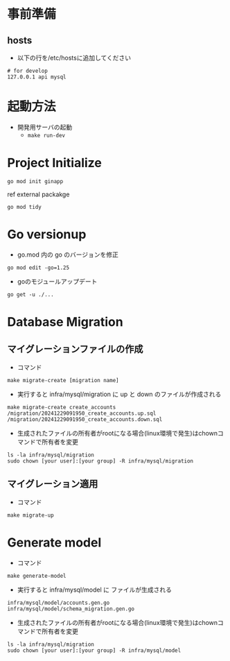 # 事前準備

## hosts
* 以下の行を/etc/hostsに追加してください
```
# for develop
127.0.0.1 api mysql
```

# 起動方法
* 開発用サーバの起動
    + ``` make run-dev ```

# Project Initialize
```
go mod init ginapp
```

ref external packakge
```
go mod tidy
```

# Go versionup
* go.mod 内の go のバージョンを修正
```
go mod edit -go=1.25
```
* goのモジュールアップデート
```
go get -u ./...
```

# Database Migration

## マイグレーションファイルの作成
* コマンド
```
make migrate-create [migration name]
```
* 実行すると infra/mysql/migration に up と down のファイルが作成される
```
make migrate-create create_accounts
/migration/20241229091950_create_accounts.up.sql
/migration/20241229091950_create_accounts.down.sql
```
* 生成されたファイルの所有者がrootになる場合(linux環境で発生)はchownコマンドで所有者を変更
```
ls -la infra/mysql/migration
sudo chown [your user]:[your group] -R infra/mysql/migration
```

## マイグレーション適用
* コマンド
```
make migrate-up
```

# Generate model
* コマンド
```
make generate-model
```
* 実行すると infra/mysql/model に ファイルが生成される
```
infra/mysql/model/accounts.gen.go
infra/mysql/model/schema_migration.gen.go
```
* 生成されたファイルの所有者がrootになる場合(linux環境で発生)はchownコマンドで所有者を変更
```
ls -la infra/mysql/migration
sudo chown [your user]:[your group] -R infra/mysql/model
```
